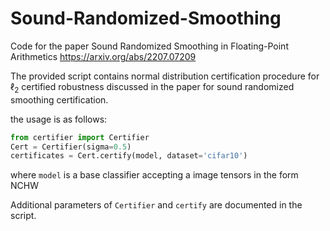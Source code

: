 # Sound-Randomized-Smoothing
Code for the paper Sound Randomized Smoothing in Floating-Point Arithmetics
https://arxiv.org/abs/2207.07209

The provided script contains normal distribution certification procedure for $\ell_2$ certified robustness discussed in the paper for sound randomized smoothing certification. 

the usage is as follows:

```python
from certifier import Certifier
Cert = Certifier(sigma=0.5)
certificates = Cert.certify(model, dataset='cifar10')
```

where ```model``` is a base classifier accepting a image tensors in the form NCHW

Additional parameters of ```Certifier``` and ```certify``` are documented in the script.
